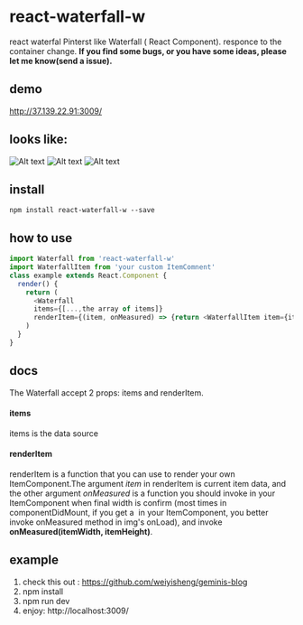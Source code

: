 # react-waterfall-w
react waterfal
Pinterst like Waterfall ( React Component). 
responce to the container change.
**If you find some bugs, or you have some ideas, please let me know(send a issue).**

## demo
http://37.139.22.91:3009/

## looks like: 
![Alt text](/example3.png)
![Alt text](/example2.png)
![Alt text](/example1.png)

## install
`npm install react-waterfall-w --save`

## how to use
```javascript
import Waterfall from 'react-waterfall-w'
import WaterfallItem from 'your custom ItemComnent'
class example extends React.Component {
  render() {
    return (
      <Waterfall
      items={[...,the array of items]}
      renderItem={(item, onMeasured) => {return <WaterfallItem item={item} onMeasured={onMeasured}/>}}/>
    )
  }
}
```
## docs
The Waterfall accept 2 props: items and renderItem. 
#### items
items is the data source
#### renderItem
renderItem is a function that you can use to render your own ItemComponent.The argument *item* in renderItem is current item data, and the other argument *onMeasured* is a function you should invoke in your ItemComponent when final width is confirm (most times in componentDidMount, if you get a <img /> in your ItemComponent, you better invoke onMeasured method in img's onLoad), and invoke **onMeasured(itemWidth, itemHeight)**.

## example
1. check this out : https://github.com/weiyisheng/geminis-blog
2. npm install
3. npm run dev
4. enjoy: http://localhost:3009/
